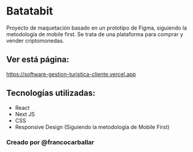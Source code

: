 # Batatabit

Proyecto de maquetación basado en un prototipo de Figma, siguiendo la metodología de mobile first. Se trata de una plataforma para comprar y vender criptomonedas.

## Ver está página:

https://software-gestion-turistica-cliente.vercel.app

## Tecnologías utilizadas:

- React
- Next JS
- CSS
- Responsive Design (Siguiendo la metodología de Mobile First)

### Creado por @francocarballar
